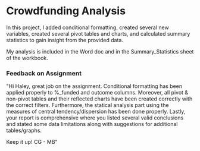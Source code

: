 # Crowdfunding Analysis

In this project, I added conditional formatting, created several new variables, created several pivot tables and charts, and calculated summary statistics to gain insight from the provided data.

My analysis is included in the Word doc and in the Summary_Statistics sheet of the workbook.


### Feedback on Assignment
"Hi Haley, great job on the assignment. Conditional formatting has been applied properly to %_funded and
outcome columns. Moreover, all pivot & non-pivot tables and their reflected charts have been created
correctly with the correct filters. Furthermore, the statical analysis part using the measures of central
tendency/dispersion has been done properly. Lastly, your report is comprehensive where you listed
several valid conclusions and stated some data limitations along with suggestions for additional
tables/graphs.

Keep it up!
CG - MB"
